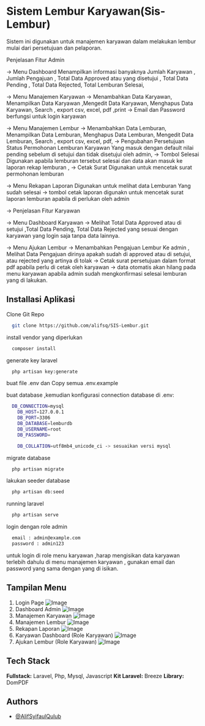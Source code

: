 
# Sistem Lembur Karyawan(Sis-Lembur)

Sistem ini digunakan untuk manajemen karyawan dalam melakukan lembur mulai dari persetujuan dan pelaporan.

Penjelasan Fitur Admin

-> Menu Dashboard Menampilkan informasi banyaknya Jumlah Karyawan , Jumlah Pengajuan , Total Data Approved atau yang disetujui , Total Data Pending , Total Data Rejected, Total Lemburan Selesai,

-> Menu Manajemen Karyawan -> Menambahkan Data Karyawan, Menampilkan Data Karyawan ,Mengedit Data Karyawan, Menghapus Data Karyawan,  Search , export csv, excel, pdf ,print -> Email dan Password berfungsi untuk login karyawan 

-> Menu Manajemen Lembur -> Menambahkan Data Lemburan, Menampilkan Data Lemburan, Menghapus Data Lemburan, Mengedit Data Lemburan,   Search , export csv, excel, pdf, -> Pengubahan Persetujuan Status Permohonan Lemburan Karyawan Yang masuk dengan default nilai pending sebelum di setujui dan tidak disetujui oleh admin, -> Tombol Selesai Digunakan apabila lemburan tersebut selesai dan data akan masuk ke laporan rekap lemburan , -> Cetak Surat Digunakan untuk mencetak surat permohonan lemburan 

-> Menu Rekapan Laporan Digunakan untuk melihat data Lemburan Yang sudah selesai -> tombol cetak laporan digunakn untuk mencetak surat laporan lemburan apabila di perlukan oleh admin



-> Penjelasan Fitur Karyawan

-> Menu Dashboard Karyawan -> Melihat Total Data Approved atau di setujui ,Total Data Pending, Total Data Rejected yang sesuai dengan karyawan yang login saja tanpa data lainnya.

-> Menu Ajukan Lembur -> Menambahkan Pengajuan Lembur Ke admin , Melihat Data Pengajuan dirinya apakah sudah di approved atau di setujui, atau rejected yang artinya di tolak -> Cetak surat persetujuan dalam format pdf apabila perlu di cetak oleh karyawan -> data otomatis akan hilang pada menu karyawan apabila admin sudah mengkonfirmasi selesai lemburan yang di lakukan.



## Installasi Aplikasi

Clone Git Repo
```bash
  git clone https://github.com/alifsq/SIS-Lembur.git
```
install vendor yang diperlukan 
```bash
  composer install
```
generate key laravel 
```bash
  php artisan key:generate
```
buat file .env dan Copy semua .env.example

buat database ,kemudian konfigurasi connection database di .env: 
```bash
  DB_CONNECTION=mysql
	DB_HOST=127.0.0.1
	DB_PORT=3306
	DB_DATABASE=lemburdb
	DB_USERNAME=root
	DB_PASSWORD=

	DB_COLLATION=utf8mb4_unicode_ci -> sesuaikan versi mysql
```
migrate database 
```bash
  php artisan migrate
```
lakukan seeder database 
```bash
  php artisan db:seed
```
running laravel
```bash
  php artisan serve
```
login dengan role admin 
```bash
  email : admin@example.com
  password : admin123
```
untuk login di role menu karyawan ,harap mengisikan data karyawan terlebih dahulu di menu manajemen karyawan , gunakan email dan password yang sama dengan yang di isikan.


## Tampilan Menu
1. Login Page
   ![Image](https://github.com/user-attachments/assets/f3f8412c-ef00-4ef7-bd15-bbea2a7ccb43)
2. Dashboard Admin
   ![Image](https://github.com/user-attachments/assets/7dca9ae6-a176-4ba5-8389-e3bd896a9a54)
3. Manajemen Karyawan
   ![Image](https://github.com/user-attachments/assets/1b4001ac-5e07-4d6f-98ec-6fd925abab23)
4. Manajemen Lembur
   ![Image](https://github.com/user-attachments/assets/baef16fe-7617-4031-9182-f87b5e1597bc)
5. Rekapan Laporan
    ![Image](https://github.com/user-attachments/assets/b28feb39-c546-47a0-9db5-b5c624930a4c)
6. Karyawan Dashboard (Role Karyawan)
    ![Image](https://github.com/user-attachments/assets/5163dfcb-f5d6-4e5c-9682-ba6cc74b8007)
7. Ajukan Lembur (Role Karyawan)
    ![Image](https://github.com/user-attachments/assets/a40fc1ae-d62e-4cff-9945-d3906695e97f)
## Tech Stack

**Fullstack:** Laravel, Php, Mysql, Javascript
**Kit Laravel:** Breeze
**Library:** DomPDF



## Authors

- [@AlifSyifaulQulub](https://github.com/alifsq)

